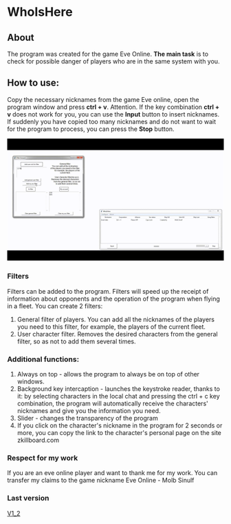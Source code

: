 # WhoIsHere
## About
The program was created for the game Eve Online.
**The main task** is to check for possible danger of players who are in the same system with you.

## How to use:
Copy the necessary nicknames from the game Eve online, open the program window and press **ctrl + v**.
Attention.
If the key combination **ctrl + v** does not work for you, you can use the **Input** button to insert nicknames.
If suddenly you have copied too many nicknames and do not want to wait for the program to process, you can press the **Stop** button.

![Filter Gif](Examples/1.gif)

### Filters
Filters can be added to the program. Filters will speed up the receipt of information about opponents and the operation of the program when flying in a fleet.
You can create 2 filters:
1. General filter of players. You can add all the nicknames of the players you need to this filter, for example, the players of the current fleet.
2. User character filter. Removes the desired characters from the general filter, so as not to add them several times.



### Additional functions:
1. Always on top - allows the program to always be on top of other windows.
2. Background key intercaption - launches the keystroke reader, thanks to it: by selecting characters in the local chat and pressing the ctrl + c key combination, the program will automatically receive the characters' nicknames and give you the information you need.
3. Slider - changes the transparency of the program
4. If you click on the character's nickname in the program for 2 seconds or more, you can copy the link to the character's personal page on the site zkillboard.com

### Respect for my work
If you are an eve online player and want to thank me for my work. You can transfer my claims to the game nickname Eve Online - Molb Sinulf

### Last version
[V1_2](Builds/v1_2)
